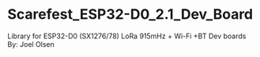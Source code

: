 # Scarefest_ESP32-D0_2.1_Dev_Board
Library for ESP32-D0 (SX1276/78) LoRa 915mHz + Wi-Fi +BT Dev boards By: Joel Olsen

